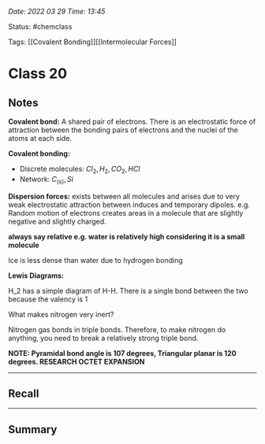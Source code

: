 *Date: 2022 03 29 Time: 13:45*


Status: #chemclass

Tags: [[Covalent Bonding]][[Intermolecular Forces]]


# Class 20


## Notes

**Covalent bond:** A shared pair of electrons. There is an electrostatic force of attraction between the bonding pairs of electrons and the nuclei of the atoms at each side.


**Covalent bonding:**
* Discrete molecules: $Cl_2, H_2, CO_2, HCl$
* Network: $C_{(s)}, Si$

**Dispersion forces:** exists between all molecules and arises due to very weak electrostatic attraction between induces and temporary dipoles. e.g. Random motion of electrons creates areas in a molecule that are slightly negative and slightly charged.

**always say relative e.g. water is relatively high considering it is a small molecule**


Ice is less dense than water due to hydrogen bonding

**Lewis Diagrams:**

H_2 has a simple diagram of H-H. There is a single bond between the two because the valency is 1

What makes nitrogen very inert?

Nitrogen gas bonds in triple bonds. Therefore, to make nitrogen do anything, you need to break a relatively strong triple bond.

**NOTE: Pyramidal bond angle is 107 degrees, Triangular planar is 120 degrees. RESEARCH OCTET EXPANSION**




---
## Recall








---

## Summary
